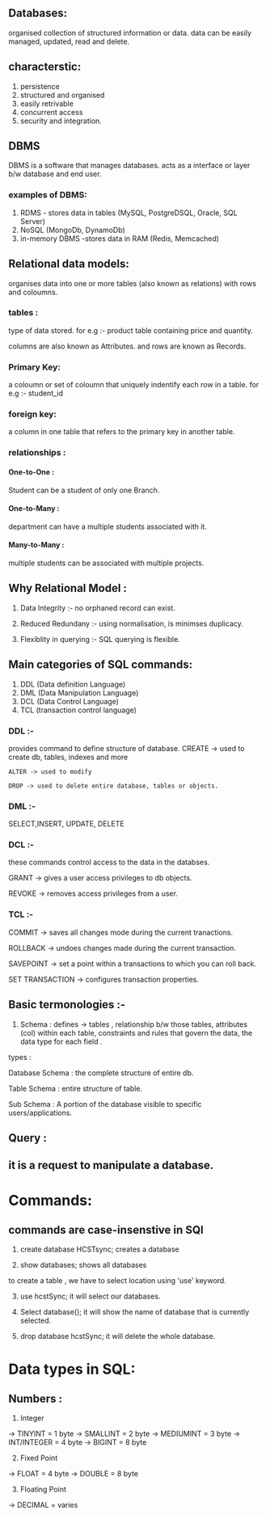 ## Databases:

organised collection of structured information or data. data can be easily managed, updated, read and delete.

## characterstic:

1. persistence
2. structured and organised
3. easily retrivable
4. concurrent access
5. security and integration.

## DBMS

DBMS is a software that manages databases.
acts as a interface or layer b/w database and end user.

### examples of DBMS:

1. RDMS - stores data in tables (MySQL, PostgreDSQL, Oracle, SQL Server)
2. NoSQL (MongoDb, DynamoDb)
3. in-memory DBMS -stores data in RAM (Redis, Memcached)

## Relational data models:

organises data into one or more tables (also known as relations) with rows and coloumns.

### tables :

type of data stored. for e.g :- product table containing price and quantity.

columns are also known as Attributes.
and rows are known as Records.

### Primary Key:

a coloumn or set of coloumn that uniquely indentify each row in a table. for e.g :- student_id

### foreign key:

a column in one table that refers to the primary key in another table.

### relationships :

#### One-to-One :

Student can be a student of only one Branch.

#### One-to-Many :

department can have a multiple students associated with it.

#### Many-to-Many :

multiple students can be associated with multiple projects.

## Why Relational Model :

1. Data Integrity :- no orphaned record can exist.

2. Reduced Redundany :- using normalisation, is minimses duplicacy.

3. Flexiblity in querying :-
   SQL querying is flexible.

## Main categories of SQL commands:

1. DDL (Data definition Language)
2. DML (Data Manipulation Language)
3. DCL (Data Control Language)
4. TCL (transaction control language)

### DDL :-

provides command to define structure of database.
CREATE -> used to create db, tables, indexes and more

    ALTER -> used to modify

    DROP -> used to delete entire database, tables or objects.

### DML :-

SELECT,INSERT, UPDATE, DELETE

### DCL :-

these commands control access to the data in the databses.

GRANT -> gives a user access privileges to db objects.

REVOKE -> removes access privileges from a user.

### TCL :-

COMMIT -> saves all changes mode during the current tranactions.

ROLLBACK -> undoes changes made during the current transaction.

SAVEPOINT -> set a point within a transactions to which you can roll back.

SET TRANSACTION -> configures transaction properties.

## Basic termonologies :-

1. Schema :
   defines -> tables ,
   relationship b/w those tables,
   attributes (col) within each table,
   constraints and rules that govern the data,
   the data type for each field .

types :

Database Schema : the complete structure of entire db.

Table Schema : entire structure of table.

Sub Schema : A portion of the database visible to specific users/applications.

## Query :

## it is a request to manipulate a database.

# Commands:

## commands are case-insenstive in SQl

1. create database HCSTsync;
   creates a database

2. show databases;
   shows all databases

to create a table , we have to select location using 'use' keyword.

3. use hcstSync;
   it will select our databases.

4. Select database();
   it will show the name of database that is currently selected.

5. drop database hcstSync;
   it will delete the whole database.

# Data types in SQL:

## Numbers :

1. Integer

-> TINYINT = 1 byte
-> SMALLINT = 2 byte
-> MEDIUMINT = 3 byte
-> INT/INTEGER = 4 byte
-> BIGINT = 8 byte

2. Fixed Point

-> FLOAT = 4 byte
-> DOUBLE = 8 byte

3. Floating Point

-> DECIMAL = varies
